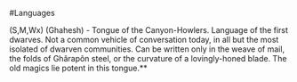 #Languages 

(S,M,Wx) (Ghahesh) - Tongue of the Canyon-Howlers. Language of the first dwarves. Not a common vehicle of conversation today, in all but the most isolated of dwarven communities. Can be written only in the weave of mail, the folds of Ghârapõn steel, or the curvature of a lovingly-honed blade. The old magics lie potent in this tongue.**